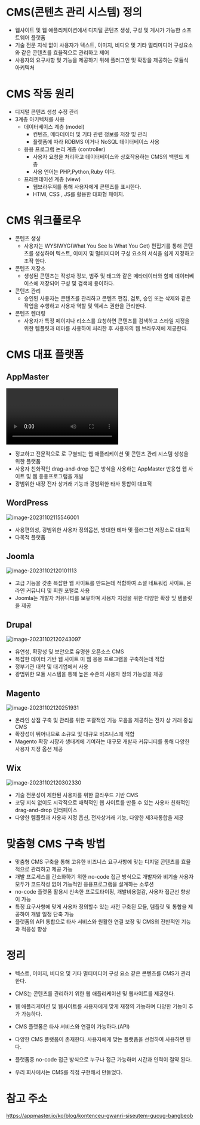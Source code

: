 # CMS(콘텐츠 관리 시스템) 정의 

* 웹사이트 및 웹 애플리케이션에서 디지털 콘텐츠 생성, 구성 및 게시가 가능한 소프트웨어 플랫폼
* 기술 전문 지식 없이 사용자가 텍스트, 이미지, 비디오 및 기타 멀티미디어 구성요소와 같은 콘텐츠를 효율적으로 관리하고 제어
* 사용자의 요구사항 및 기능을 제공하기 위해 플러그인 및 확장을 제공하는 모듈식 아키텍처



# CMS 작동 원리 

* 디지털 콘텐츠 생성 수정 관리
* 3계층 아키텍처를 사용
  * 데이터베이스 계층 (model)
    * 컨텐츠, 메타데이터 및 기타 관련 정보를 저장 및 관리
    * 플랫폼에 따라 RDBMS 이거나 NoSQL 데이터베이스 사용 
  * 응용 프로그램 논리 계층 (controller)
    * 사용자 요청을 처리하고 데이터베이스와 상호작용하는 CMS의 백엔드 계층 
    * 사용 언어는 PHP,Python,Ruby 이다.
  * 프레젠테이션 계층 (view)
    * 웹브라우저를 통해 사용자에게 콘텐츠를 표시한다.
    * HTMl, CSS , JS를 활용한 대화형 페이지.

 

# CMS 워크플로우

* 콘텐츠 생성
  * 사용자는 WYSIWYG(What You See Is What You Get) 편집기를 통해 콘텐츠를 생성하여 텍스트, 이미지 및 멀티미디어 구성 요소의 서식을 쉽게 지정하고 조작 한다.
* 콘텐츠 저장소
  * 생성된 콘텐츠는 작성자 정보, 범주 및 태그와 같은 메타데이터와 함께 데이터베이스에 저장되어 구성 및 검색에 용이하다.
* 콘텐츠 관리
  * 승인된 사용자는 콘텐츠를 관리하고 콘텐츠 편집, 검토, 승인 또는 삭제와 같은 작업을 수행하고 사용자 역할 및 액세스 권한을 관리한다.
* 콘텐츠 렌더링 
  * 사용자가 특정 페이지나 리소스를 요청하면 콘텐츠를 검색하고 스타일 지정을 위한 템플릿과 테마를 사용하여 처리한 후 사용자의 웹 브라우저에 제공한다. 



# CMS 대표 플랫폼



## AppMaster

<video src="https://appmaster.io/api/_files/MyDLPCexYFew7yrPDUjYM7/download/#t=0.001"></video>

* 정교하고 전문적으로 로 구별되는 웹 애플리케이션 및 콘텐츠 관리 시스템 생성을 위한 플랫폼
* 사용자 친화적인 drag-and-drop 접근 방식을 사용하는 AppMaster 반응협 웹 사이트 및 웹 응용프로그램을 개발 
* 광범위한 내장 전자 상거래 기능과 광범위한 타사 통합이 대표적 

## WordPress

![image-20231102115546001](./image/image-20231102115546001.png)

* 사용편의성, 광범위한 사용자 정의옵션, 방대한 테마 및 플러그인 저장소로 대표적
* 다목적 플랫폼 



## Joomla

![image-20231102120101113](./image/image-20231102120101113.png)

* 고급 기능을 갖춘 복잡한 웹 사이트를 만드는데 적합하여 소셜 네트워킹 사이트, 온라인 커뮤니티 및 회원 포털로 사용
* Joomla는 개발자 커뮤니티를 보유하며 사용자 지정을 위한 다양한 확장 및 템플릿을 제공 



## Drupal

![image-20231102120243097](./image/image-20231102120243097.png)

* 유연성, 확장성 및 보안으로  유명한 오픈소스 CMS
* 복잡한 데이터 기반 웹 사이트 미 웹 응용 프로그램을 구축하는데 적합
* 정부기관 대학 및 대기업에서 사용
* 광범위한 모듈 시스템을 통해 높은 수준의 사용자 정의 가능성을 제공 

## Magento

![image-20231102120251931](./image/image-20231102120251931.png)

* 온라인 상점 구축 및 관리를 위한 포괄적인 기능 모음을 제공하는 전자 상 거래 중심 CMS
* 확장성이 뛰어나므로 소규모 및 대규모 비즈니스에 적합
* Magento 확장 시장과 생태계에 기여하는 대규모 개발자 커뮤니티를 통해 다양한 사용자 지정 옵션 제공 

## Wix

![image-20231102120302330](./image/image-20231102120302330.png)

* 기술 전문성이 제한된 사용자를 위한 클라우드 기반 CMS
* 코딩 지식 없이도 시각적으로 매력적인 웹 사이트를 만들 수 있는 사용자 친화적인 drag-and-drop 인터페이스
* 다양한 템플릿과 사용자 지정 옵션, 전자상거래 기능, 다양한 제3자통합을 제공 



# 맞춤형 CMS 구축 방법

* 맞춤형 CMS 구축을 통해 고유한 비즈니스 요구사항에 맞는 디지털 콘텐츠를 효율적으로 관리하고 제공 가능
* 개발 프로세스를 간소화하기 위한 no-code 접근 방식으로 개발자와 비기술 사용자 모두가 코드작성 없이 기능적인 응용프로그램을 설계하는 소루션 
* no-code 플랫폼 활용시 신속한 프로토타이핑, 개발비용절감, 사용자 접근선 향상이 가능
* 특정 요구사항에 맞게 사용자 정의할수 있는 사전 구축된 모듈, 템플릿 및 통합을 제공하여 개발 일정 단축 가능 
* 플랫폼의 API 통합으로 타사 서비스와 원활한 연결 보장 및 CMS의 전반적인 기능과 적응성 향상 



# 정리

* 텍스트, 이미지, 비디오 및 기타 멀티미디어 구성 요소 같은 콘텐츠를 CMS가 관리한다.

* CMS는 콘텐츠를 관리하기 위한 웹 애플리케이션 및 웹사이트를 제공한다.

* 웹 애플리케이션 및 웹사이트를 사용자에게 맞게 재정의 가능하며 다양한 기능이 추가 가능하다.

* CMS 플랫폼은 타사 서비스와 연결이 가능하다.(API)

* 다양한 CMS 플랫폼이 존재한다. 사용자에게 맞는 플랫폼을 선정하여 사용하면 된다.

* 플랫폼중 no-code 접근 방식으로 누구나 접근 가능하며 시간과 인력이 절약 된다.

* 우리 회사에서는 CMS를 직접 구현해서 만들었다. 

  

# 참고 주소

https://appmaster.io/ko/blog/kontenceu-gwanri-siseutem-gucug-bangbeob